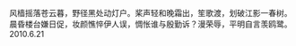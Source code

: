 风樯摇落苍云暮，野径黑处动灯户。桨声轻和晚霜出，笙歌渡，划破江影一春树。          晨昏楼台嫌日促，妆颜憔悴伊人误，惆怅谁与殷勤诉？漫荣辱，平明自言羡鸥鹭。
                                         2010.6.21